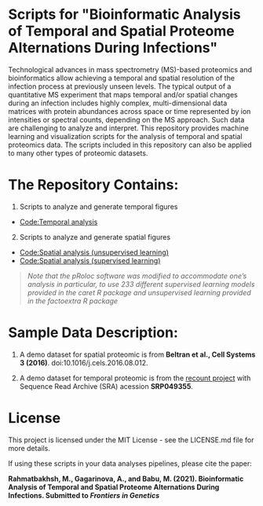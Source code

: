 # Scripts for "Bioinformatic Analysis of Temporal and Spatial Proteome Alternations During Infections"
Technological advances in mass spectrometry (MS)-based proteomics and bioinformatics allow achieving a temporal and spatial resolution of the infection process at previously unseen levels. The typical output of a quantitative MS experiment that maps temporal and/or spatial changes during an infection includes highly complex, multi-dimensional data matrices with protein abundances across space or time represented by ion intensities or spectral counts, depending on the MS approach. Such data are challenging to analyze and interpret. This repository provides machine learning and visualization scripts for the analysis of temporal and spatial proteomics data. The scripts included in this repository can also be applied to many other types of proteomic datasets. 

# The Repository Contains:
1. Scripts to analyze and generate temporal figures
- [Code:Temporal analysis](https://github.com/Babulab-bioc/TempSpac/blob/main/R/Unsupervised_Temporal.R)
2. Scripts to analyze and generate spatial figures
- [Code:Spatial analysis (unsupervised learning)](https://github.com/Babulab-bioc/TempSpac/blob/main/R/Unsupervised_Spatial.R)
- [Code:Spatial analysis (supervised learning)](https://github.com/Babulab-bioc/TempSpac/blob/main/R/ml_learning_spatial.R)

> _Note that the pRoloc software was modified to accommodate one’s analysis in particular, to use 233 different supervised learning models provided in the caret R package  and unsupervised learning provided in the factoextra R package_

# Sample Data Description:
1. A demo dataset for spatial proteomic is from **Beltran et al., Cell Systems 3 (2016)**. doi:10.1016/j.cels.2016.08.012.

2. A demo dataset for temporal proteomic is  from the [recount project](https://jhubiostatistics.shinyapps.io/recount/) with Sequence Read Archive (SRA) acession **SRP049355**.


# License
This project is licensed under the MIT License - see the LICENSE.md file for more details.

If using these scripts in your data analyses pipelines, please cite the paper: 

**Rahmatbakhsh, M., Gagarinova, A., and Babu, M. (2021). Bioinformatic Analysis of Temporal and Spatial Proteome Alternations During Infections. Submitted to _Frontiers in Genetics_**
